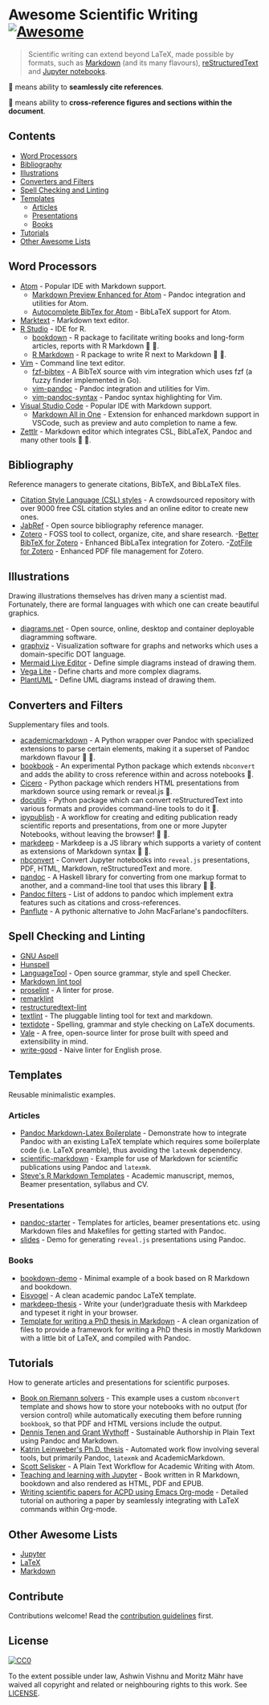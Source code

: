 # Awesome Scientific Writing [![Awesome](https://awesome.re/badge-flat.svg)](https://github.com/sindresorhus/awesome)

> Scientific writing can extend beyond LaTeX, made possible by formats,
> such as
> [Markdown](https://daringfireball.net/projects/markdown/) (and its many flavours),
> [reStructuredText](https://docutils.sourceforge.io/rst.html) and
> [Jupyter notebooks](https://jupyter.org/).

:bookmark: means ability to **seamlessly cite references**.

:link: means ability to **cross-reference figures and sections within the
document**.

## Contents

- [Word Processors](#word-processors)
- [Bibliography](#bibliography)
- [Illustrations](#illustrations)
- [Converters and Filters](#converters-and-filters)
- [Spell Checking and Linting](#spell-checking-and-linting)
- [Templates](#templates)
  - [Articles](#articles)
  - [Presentations](#presentations)
  - [Books](#books)
- [Tutorials](#tutorials)
- [Other Awesome Lists](#other-awesome-lists)

## Word Processors

- [Atom](https://atom.io) - Popular IDE with Markdown support.
  - [Markdown Preview Enhanced for Atom](https://github.com/shd101wyy/markdown-preview-enhanced) - Pandoc
   integration and utilities for Atom.
  - [Autocomplete BibTex for Atom](https://github.com/apcshields/autocomplete-bibtex) - BibLaTeX support for Atom.
- [Marktext](https://marktext.app/) - Markdown text editor.
- [R Studio](https://github.com/rstudio/rstudio) - IDE for R.
  - [bookdown](https://github.com/rstudio/bookdown) - R package to facilitate writing books and long-form articles, reports with R Markdown :bookmark: :link:.
  - [R Markdown](https://rmarkdown.rstudio.com/) - R package to write R next to Markdown
   :bookmark:
   :link:.
- [Vim](https://www.vim.org/) - Command line text editor.
  - [fzf-bibtex](https://github.com/msprev/fzf-bibtex/#readme) - A BibTeX source
 with vim integration which uses fzf (a fuzzy finder implemented in Go).
  - [vim-pandoc](https://github.com/vim-pandoc/vim-pandoc) - Pandoc integration and utilities for Vim.
  - [vim-pandoc-syntax](https://github.com/vim-pandoc/vim-pandoc-syntax) - Pandoc syntax highlighting for Vim.
- [Visual Studio Code](https://code.visualstudio.com/) - Popular IDE with Markdown support.
  - [Markdown All in One](https://github.com/yzhang-gh/vscode-markdown/#readme) - Extension for enhanced 
    markdown support in VSCode, such as preview and auto completion to name a few.
- [Zettlr](https://www.zettlr.com/) - Markdown editor which
   integrates CSL, BibLaTeX, Pandoc and many other tools
   :bookmark: :link:.

## Bibliography

Reference managers to generate citations, BibTeX, and BibLaTeX files.

- [Citation Style Language (CSL) styles](https://editor.citationstyles.org/) -  A
 crowdsourced repository with over 9000 free CSL citation styles and an online
 editor to create new ones.
- [JabRef](https://www.jabref.org/) - Open source bibliography reference manager.
- [Zotero](https://www.zotero.org/) - FOSS tool to collect, organize, cite, and
 share research.
  -[Better BibTeX for Zotero](https://retorque.re/zotero-better-bibtex/) - Enhanced BibLaTex integration for Zotero.
  -[ZotFile for Zotero](http://zotfile.com/) - Enhanced PDF file management for Zotero.

## Illustrations

Drawing illustrations themselves has driven many a scientist mad. Fortunately,
there are formal languages with which one can create beautiful graphics.

- [diagrams.net](https://www.diagrams.net/) - Open source, online, desktop and
 container deployable diagramming software.
- [graphviz](https://graphviz.org/) - Visualization software for graphs and
 networks which uses a domain-specific DOT language.
- [Mermaid Live Editor](https://mermaid-js.github.io/mermaid-live-editor/) - Define simple diagrams instead of drawing them.
- [Vega Lite](https://vega.github.io/vega-lite/examples/) - Define charts and more complex diagrams.
- [PlantUML](https://plantuml.com/) - Define UML diagrams instead of drawing them.

## Converters and Filters

Supplementary files and tools.

- [academicmarkdown](https://github.com/smathot/academicmarkdown#readme) - A
   Python wrapper over Pandoc with specialized extensions to parse certain
   elements, making it a superset of Pandoc markdown flavour :bookmark:
   :link:.
- [bookbook](https://github.com/takluyver/bookbook/#readme) - An experimental Python
   package which extends `nbconvert` and adds the ability to cross reference
   within and across notebooks :link:.
- [Cicero](https://cicero.xyz/) - Python package which renders HTML presentations
   from markdown source using remark or reveal.js :link:.
- [docutils](https://docutils.sourceforge.io/docs/) - Python package which can
   convert reStructuredText into various formats and provides command-line
   tools to do it :link:.
- [ipypublish](https://github.com/chrisjsewell/ipypublish/#readme) - A workflow for
   creating and editing publication ready scientific reports and presentations,
   from one or more Jupyter Notebooks, without leaving the browser! :bookmark:
   :link:.
- [markdeep](https://casual-effects.com/markdeep/) - Markdeep is a JS library
   which supports a variety of content as extensions of Markdown syntax
   :bookmark: :link:.
- [nbconvert](https://nbconvert.readthedocs.io/en/latest/) - Convert Jupyter
   notebooks into `reveal.js` presentations, PDF, HTML, Markdown,
   reStructuredText and more.
- [pandoc](https://pandoc.org/MANUAL) - A Haskell library for converting from
   one markup format to another, and a command-line tool that uses this
   library :bookmark: :link:.
- [Pandoc filters](https://github.com/jgm/pandoc/wiki/Pandoc-Filters) - List of
 addons to pandoc which implement extra features such as citations and
 cross-references.
- [Panflute](http://scorreia.com/software/panflute/) - A pythonic alternative
 to John MacFarlane's pandocfilters.

## Spell Checking and Linting

- [GNU Aspell](http://aspell.net/)
- [Hunspell](http://hunspell.github.io/)
- [LanguageTool](https://languagetool.org/) - Open source grammar, style and
 spell Checker.
- [Markdown lint tool](https://github.com/markdownlint/markdownlint)
- [proselint](http://proselint.com/) - A linter for prose.
- [remarklint](https://github.com/remarkjs/remark-lint)
- [restructuredtext-lint](https://github.com/twolfson/restructuredtext-lint)
- [textlint](https://textlint.github.io/) - The pluggable linting tool for text
 and markdown.
- [textidote](https://sylvainhalle.github.io/textidote/) - Spelling, grammar and
 style checking on LaTeX documents.
- [Vale](https://errata-ai.github.io/vale/) - A free, open-source linter for
 prose built with speed and extensibility in mind.
- [write-good](https://github.com/btford/write-good) - Naive linter for English
 prose.

## Templates

Reusable minimalistic examples.

### Articles

- [Pandoc Markdown-Latex
   Boilerplate](https://github.com/davecap/markdown-latex-boilerplate/#readme) - Demonstrate
   how to integrate Pandoc with an existing LaTeX template which
   requires some boilerplate code (i.e. LaTeX preamble), thus avoiding the
   `latexmk` dependency.
- [scientific-markdown](https://github.com/JensErat/scientific-markdown/#readme) - Example
   for use of Markdown for scientific publications using Pandoc and
   `latexmk`.
- [Steve's R Markdown Templates](https://github.com/svmiller/svm-r-markdown-templates/) - Academic manuscript, memos, Beamer presentation, syllabus and CV.

### Presentations

- [pandoc-starter](https://github.com/jez/pandoc-starter/#readme) - Templates for
   articles, beamer presentations etc. using Markdown files and Makefiles for
   getting started with Pandoc.
- [slides](https://github.com/cgroll/slides/#readme) - Demo for generating `reveal.js`
   presentations using Pandoc.

### Books

- [bookdown-demo](https://github.com/rstudio/bookdown-demo/#readme) - Minimal
   example of a book based on R Markdown and bookdown.
- [Eisvogel](https://github.com/Wandmalfarbe/pandoc-latex-template) - A clean academic pandoc LaTeX template.
- [markdeep-thesis](https://github.com/doersino/markdeep-thesis#readme) - Write
   your (under)graduate thesis with Markdeep and typeset it right in your
   browser.
- [Template for writing a PhD thesis in
   Markdown](https://github.com/tompollard/phd_thesis_markdown#readme) - A clean
   organization of files to provide a framework for writing a PhD thesis in
   mostly Markdown with a little bit of LaTeX, and compiled with Pandoc.

## Tutorials

How to generate articles and presentations for scientific purposes.

- [Book on Riemann solvers](https://github.com/clawpack/riemann_book/#readme) - This
   example uses a custom `nbconvert` template and shows how to store your
   notebooks with no output (for version control) while automatically executing
   them before running `bookbook`, so that PDF and HTML versions include the
   output.
- [Dennis Tenen and Grant Wythoff](https://programminghistorian.org/en/lessons/sustainable-authorship-in-plain-text-using-pandoc-and-markdown) - Sustainable Authorship in Plain Text using Pandoc and Markdown.
- [Katrin Leinweber's Ph.D.
   thesis](https://github.com/katrinleinweber/PhD-thesis/#readme) - Automated
   work flow involving several tools, but primarily Pandoc, `latexmk` and
   AcademicMarkdown.
- [Scott Selisker](http://u.arizona.edu/~selisker/post/workflow/) - A Plain Text Workflow for Academic Writing with Atom.
- [Teaching and learning with
   Jupyter](https://github.com/jupyter4edu/jupyter-edu-book/#readme) - Book
   written in R Markdown, bookdown and also rendered as HTML, PDF and
   EPUB.
- [Writing scientific papers for ACPD using Emacs
   Org-mode](https://www.draketo.de/english/emacs/writing-papers-in-org-mode-acpd) - Detailed
   tutorial on authoring a paper by seamlessly integrating with LaTeX
   commands within Org-mode.

## Other Awesome Lists

- [Jupyter](https://github.com/markusschanta/awesome-jupyter/#renderingpublishingconversion)
- [LaTeX](https://github.com/egeerardyn/awesome-LaTeX/#readme)
- [Markdown](https://github.com/BubuAnabelas/awesome-markdown/#readme)

## Contribute

Contributions welcome! Read the [contribution guidelines](CONTRIBUTING.md) first.

## License

[![CC0](https://mirrors.creativecommons.org/presskit/buttons/88x31/svg/cc-zero.svg)](https://creativecommons.org/publicdomain/zero/1.0/)

To the extent possible under law, Ashwin Vishnu and Moritz Mähr have waived all copyright
and related or neighbouring rights to this work. See [LICENSE](LICENSE).

